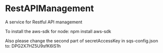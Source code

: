 # RestAPIManagement
A service for Restful API management 

To install the aws-sdk for node:
npm install aws-sdk

Also please change the second part of secretAccessKey in sqs-config.json to:
DPG2X7HZ5U9sfK6IS1h
